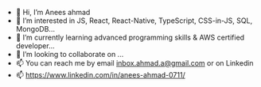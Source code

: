 - 👋 Hi, I’m Anees ahmad
- 👀 I’m interested in JS, React, React-Native, TypeScript, CSS-in-JS, SQL, MongoDB...
- 🌱 I’m currently learning advanced programming skills & AWS certified developer...
- 💞️ I’m looking to collaborate on ...
- 📫 You can reach me by email inbox.ahmad.a@gmail.com or on Linkedin
- 📫 https://www.linkedin.com/in/anees-ahmad-0711/

<!---
AHMADanis/AHMADanis is a ✨ special ✨ repository because its `README.md` (this file) appears on your GitHub profile.
You can click the Preview link to take a look at your changes.
--->
